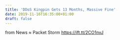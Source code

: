 ```yaml
---
title: 'DDoS Kingpin Gets 13 Months, Massive Fine'
date: 2019-11-16T16:35:00+01:00
draft: false
---
```


  
  
from News ≈ Packet Storm https://ift.tt/2CO1nvJ